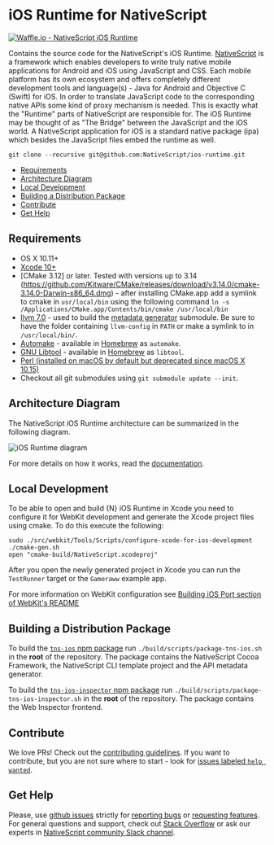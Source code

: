 # iOS Runtime for NativeScript
[![Waffle.io - NativeScript iOS Runtime](https://badge.waffle.io/NativeScript/ios-runtime.svg?columns=In%20Progress)](https://waffle.io/NativeScript/ios-runtime)

Contains the source code for the NativeScript's iOS Runtime. [NativeScript](https://www.nativescript.org/) is a framework which enables developers to write truly native mobile applications for Android and iOS using JavaScript and CSS. Each mobile platform has its own ecosystem and offers completely different development tools and language(s) - Java for Android and Objective C (Swift) for iOS. In order to translate JavaScript code to the corresponding native APIs some kind of proxy mechanism is needed. This is exactly what the "Runtime" parts of NativeScript are responsible for. The iOS Runtime may be thought of as "The Bridge" between the JavaScript and the iOS world. A NativeScript application for iOS is a standard native package (ipa) which besides the JavaScript files embed the runtime as well.


```shell
git clone --recursive git@github.com:NativeScript/ios-runtime.git
```

<!-- TOC depthFrom:2 -->

- [Requirements](#requirements)
- [Architecture Diagram](#architecture-diagram)
- [Local Development](#local-development)
- [Building a Distribution Package](#building-a-distribution-package)
- [Contribute](#contribute)
- [Get Help](#get-help)

<!-- /TOC -->


## Requirements
 - OS X 10.11+
 - [Xcode 10+](https://developer.apple.com/xcode/)
 - [CMake 3.12] or later. Tested with versions up to 3.14 (https://github.com/Kitware/CMake/releases/download/v3.14.0/cmake-3.14.0-Darwin-x86_64.dmg) - after installing CMake.app add a symlink to cmake in `usr/local/bin` using the following command `ln -s /Applications/CMake.app/Contents/bin/cmake /usr/local/bin`
 - [llvm 7.0](http://releases.llvm.org/download.html#7.0.0) - used to build the [metadata generator](https://github.com/NativeScript/ios-metadata-generator) submodule. Be sure to have the folder containing `llvm-config` in `PATH` or make a symlink to in `/usr/local/bin/`.
 - [Automake](https://www.gnu.org/software/automake/) - available in [Homebrew](http://brew.sh) as `automake`.
 - [GNU Libtool](http://www.gnu.org/software/libtool/) - available in [Homebrew](http://brew.sh) as `libtool`.
 - [Perl (installed on macOS by default but deprecated since macOS X 10.15)](https://www.perl.org/get.html#osx)
 - Checkout all git submodules using `git submodule update --init`.

## Architecture Diagram
The NativeScript iOS Runtime architecture can be summarized in the following diagram.

![iOS Runtime diagram](https://github.com/NativeScript/docs/blob/master/docs/img/ns-runtime-ios.png)

For more details on how it works, read the [documentation](https://docs.nativescript.org/runtimes/ios/overview).

## Local Development
To be able to open and build {N} iOS Runtime in Xcode you need to configure it for WebKit development and generate the Xcode project files using cmake. To do this execute the following:

```shell
sudo ./src/webkit/Tools/Scripts/configure-xcode-for-ios-development
./cmake-gen.sh
open "cmake-build/NativeScript.xcodeproj"
```

After you open the newly generated project in Xcode you can run the `TestRunner` target or the `Gameraww` example app.

For more information on WebKit configuration see [Building iOS Port section of WebKit's README](https://github.com/WebKit/webkit/blob/master/ReadMe.md#building-ios-port)

## Building a Distribution Package
To build the [`tns-ios` npm package](https://www.npmjs.com/package/tns-ios) run `./build/scripts/package-tns-ios.sh` in the **root** of the repository. The package contains the NativeScript Cocoa Framework, the NativeScript CLI template project and the API metadata generator.

To build the [`tns-ios-inspector` npm package](https://www.npmjs.com/package/tns-ios-inspector) run `./build/scripts/package-tns-ios-inspector.sh` in the **root** of the repository. The package contains the Web Inspector frontend.

## Contribute
We love PRs! Check out the [contributing guidelines](CONTRIBUTING.md). If you want to contribute, but you are not sure where to start - look for [issues labeled `help wanted`](https://github.com/NativeScript/ios-runtime/issues?q=is%3Aopen+is%3Aissue+label%3A%22help+wanted%22).

## Get Help
Please, use [github issues](https://github.com/NativeScript/ios-runtime/issues) strictly for [reporting bugs](CONTRIBUTING.md#reporting-bugs) or [requesting features](CONTRIBUTING.md#requesting-new-features). For general questions and support, check out [Stack Overflow](https://stackoverflow.com/questions/tagged/nativescript) or ask our experts in [NativeScript community Slack channel](http://developer.telerik.com/wp-login.php?action=slack-invitation).
